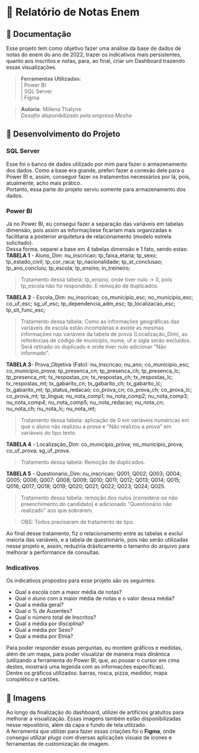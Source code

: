 # 📝 Relatório de Notas Enem

## 📓 Documentação
Esse projeto tem como objetivo fazer uma análise da base de dados de notas do enem do ano de 2022, trazer os indicativos mais persistentes, quanto aos inscritos e notas, para, ao final, criar um Dashboard trazendo essas visualizações. 
> **Ferramentas Utilizadas**: <br> | Power BI <br>| SQL Server  <br> | Figma  

> **Autoria**: Millena Thalyne <br>
> *Desafio disponibilizado pela empresa Mesha*
## 👷 Desenvolvimento do Projeto
### SQL Server
Esse foi o banco de dados utilizado por mim para fazer o armazenamento dos dados. Como a base era grande, preferi fazer a conexão dele para o Power BI e, assim, conseguir fazer os tratamentos necessários por lá, pois, atualmente, acho mais prático.  <br> Portanto, essa parte do projeto serviu somente para armazenamento dos dados. 
### Power BI
Já no Power BI, eu consegui fazer a separação das variáveis em tabelas dimensão, pois assim as informaçõese ficariam mais organizadas e facilitaria a posterior arquitetura de relacionamento (modelo estrela solicitado). <br> Dessa forma, separei a base em 4 tabelas dimensão e 1 fato, sendo estas: <br> **TABELA 1** - Aluno_Dim:
nu_inscricao;
tp_faixa_etaria;
tp_sexo;
tp_estado_civil;
tp_cor_raca;
tp_nacionalidade;
tp_st_conclusao;
tp_ano_concluiu;
tp_escola;
tp_ensino;
in_treineiro;

> Tratamento dessa tabela: tp_ensino, onde tiver nulo -> 0, pois tp_escola não foi respondido. E remoção de duplicados. 

**TABELA 2** - Escola_Dim:
nu_inscricao;
co_municipio_esc;
no_municipio_esc;
co_uf_esc;
sg_uf_esc;
tp_dependencia_adm_esc;
tp_localizacao_esc;
tp_sit_func_esc;

> Tratamento dessa tabela: Como as informações geográficas das variáveis de escola estão incompletas e existe as mesmas informações nas variáveis da tabela de prova (Localização_Dim), as referências de código de município, nome, uf e sigla serão excluídos. Será retirado os duplicado e onde tiver nulo adicionar "Não informado". 

**TABELA 3**- Prova_Objetiva (Fato):
nu_inscricao;
nu_ano;
co_municipio_esc;
co_municipio_prova;
tp_presenca_cn;
tp_presenca_ch;
tp_presenca_lc;
tp_presenca_mt;
tx_respostas_cn;
tx_respostas_ch;
tx_respostas_lc;
tx_respostas_mt;
tx_gabarito_cn;
tx_gabarito_ch;
tx_gabarito_lc;
tx_gabarito_mt;
tp_status_redacao;
co_prova_cn;
co_prova_ch;
co_prova_lc;
co_prova_mt;
tp_lingua;
nu_nota_comp1;
nu_nota_comp2;
nu_nota_comp3;
nu_nota_comp4;
nu_nota_comp5;
nu_nota_redacao;
nu_nota_cn;
nu_nota_ch;
nu_nota_lc;
nu_nota_mt;

> Tratamento dessa tabela: aplicação de 0 em variáveis numéricas em que o aluno não realizou a prova e "Não realizou a prova" em variáveis do tipo texto.

**TABELA 4** - Localização_Dim:
co_municipio_prova;
no_municipio_prova;
co_uf_prova;
sg_uf_prova.

> Tratamento dessa tabela: Remoção de duplicados. 

**TABELA 5** - Questionario_Dim:
nu_inscricao;
Q001;
Q002;
Q003;
Q004;
Q005;
Q006;
Q007;
Q008;
Q009;
Q010;
Q011;
Q012;
Q013;
Q014;
Q015;
Q016;
Q017;
Q018;
Q019;
Q020;
Q021;
Q022;
Q023;
Q024;
Q025.

>Tratamento dessa tabela: remoção dos nulos (considera-se não preenchimento do candidato) e adicionado "Questionário não realizado" aos que sobrarem. 

> OBS: Todos precisaram de tratamento de tipo. 

Ao final desse tratamento, fiz o relacionamento entre as tabelas e exclui maioria das variáveis, e a tabela de questionário, pois não serão utilizadas nesse projeto e, assim, reduziria drásticamente o tamanho do arquivo para melhorar a performance de consultas. 

### Indicativos
Os indicativos propostos para esse projeto são os seguintes:
- Qual a escola com a maior média de notas? 
- Qual o aluno com a maior média de notas e o valor dessa média? 
- Qual a média geral? 
- Qual o % de Ausentes? 
- Qual o número total de Inscritos? 
- Qual a média por disciplina? 
- Qual a média por Sexo? 
- Qual a média por Etnia? 
  
Para poder responder essas perguntas, eu montem gráficos e medidas, além de um mapa, para poder visualizar de maneira mais dinâmica (utilizando a ferramenta do Power BI, que, ao pousar o cursor em cima destes, mostrará uma legenda com as informações específicas). <br> Dentre os gráficos utilizados: barras, rosca, pizza, medidor, mapa coroplético e cartões.
## 📸 Imagens
Ao longo da finalização do dashboard, utilizei de artifícios gratuitos para melhorar a visualização. Essas imagens também estão disponibilizadas nesse repositório, além da capa e fundo de tela utilizado. <br> A ferramenta que utilizei para fazer essas criações foi o **Figma**, onde consegui utilizar *plugs* com diversas aplicações visuais de ícones e ferramentas de customização de imagem. 